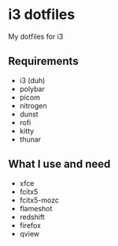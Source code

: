 # i3 dotfiles
My dotfiles for i3

## Requirements
- i3 (duh)
- polybar
- picom
- nitrogen
- dunst
- rofi
- kitty
- thunar

## What I use and need
- xfce
- fcitx5
- fcitx5-mozc
- flameshot
- redshift
- firefox
- qview
